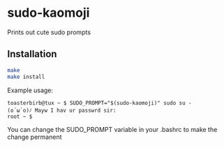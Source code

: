 # sudo-kaomoji
Prints out cute sudo prompts

## Installation
```sh
make
make install
```

Example usage:
```
toasterbirb@tux ~ $ SUDO_PROMPT="$(sudo-kaomoji)" sudo su -
(o´ω`o)ﾉ Mayw I hav ur passwrd sir:
root ~ $
```

You can change the SUDO_PROMPT variable in your .bashrc to make the change permanent

